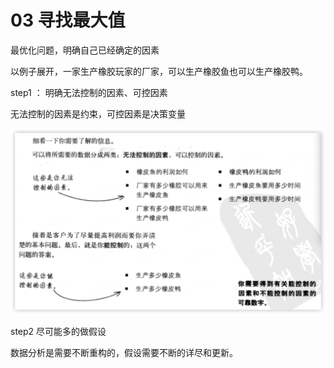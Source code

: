 # 03 寻找最大值

最优化问题，明确自己已经确定的因素

以例子展开，一家生产橡胶玩家的厂家，可以生产橡胶鱼也可以生产橡胶鸭。

step1 ： 明确无法控制的因素、可控因素

无法控制的因素是约束，可控因素是决策变量

![Untitled](03%20%E5%AF%BB%E6%89%BE%E6%9C%80%E5%A4%A7%E5%80%BCpic/Untitled.png)

step2 尽可能多的做假设

数据分析是需要不断重构的，假设需要不断的详尽和更新。